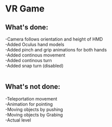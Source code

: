 <h1>VR Game</h1>

<h2>What's done:</h2> 
-Camera follows orientation and height of HMD </br>
-Added Oculus hand models </br>
-Added pinch and grip animations for both hands </br>
-Added continous movement </br>
-Added continous turn </br>
-Added snap turn (disabled) </br>
</br>
<h2>What's not done:</h2> 
-Teleportation movement </br>
-Animation for pointing </br>
-Moving objects by pushing </br>
-Moving objects by Grabing </br>
-Actual level </br>
